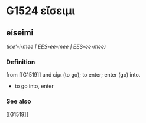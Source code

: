 # G1524 εἴσειμι

## eíseimi

_(ice'-i-mee | EES-ee-mee | EES-ee-mee)_

### Definition

from [[G1519]] and εἶμι (to go); to enter; enter (go) into.

- to go into, enter

### See also

[[G1519]]

